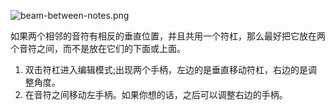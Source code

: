 ![beam-between-notes.png](/MuseScore3/External%20links/images/beam-between-notes.png)

如果两个相邻的音符有相反的垂直位置，并且共用一个符杠，那么最好把它放在两个音符之间，而不是放在它们的下面或上面。
1. 双击符杠进入编辑模式;出现两个手柄，左边的是垂直移动符杠，右边的是调整角度。
2. 在音符之间移动左手柄。如果你想的话，之后可以调整右边的手柄。
